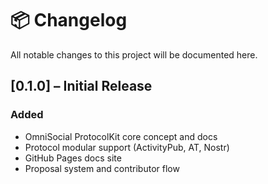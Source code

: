 # 📦 Changelog

All notable changes to this project will be documented here.

## [0.1.0] – Initial Release
### Added
- OmniSocial ProtocolKit core concept and docs
- Protocol modular support (ActivityPub, AT, Nostr)
- GitHub Pages docs site
- Proposal system and contributor flow
